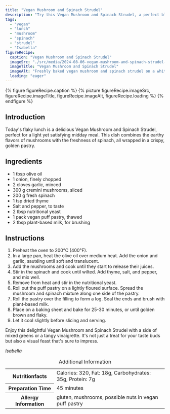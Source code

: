 ```yaml
---
title: "Vegan Mushroom and Spinach Strudel"
description: "Try this Vegan Mushroom and Spinach Strudel, a perfect blend of mushrooms and spinach wrapped in flaky pastry. Ideal for a satisfying vegan lunch."
tags:
  - "vegan"
  - "lunch"
  - "mushroom"
  - "spinach"
  - "strudel"
  - "Isabella"
figureRecipe: 
  caption: "Vegan Mushroom and Spinach Strudel"
  imageSrc: "./src/media/2024-08-06-vegan-mushroom-and-spinach-strudel-9055.png"
  imageTitle: "Vegan Mushroom and Spinach Strudel"
  imageAlt: "Freshly baked vegan mushroom and spinach strudel on a white plate, surrounded by dressed greens, in a minimalistic setting with soft natural light."
  loading: "eager"
---
```


{% figure figureRecipe.caption %}
{% picture figureRecipe.imageSrc, figureRecipe.imageTitle, figureRecipe.imageAlt, figureRecipe.loading %}
{% endfigure %}

## Introduction

Today's flaky lunch is a delicious Vegan Mushroom and Spinach Strudel, perfect for a light yet satisfying midday meal. This dish combines the earthy flavors of mushrooms with the freshness of spinach, all wrapped in a crispy, golden pastry.

## Ingredients

- 1 tbsp olive oil
- 1 onion, finely chopped
- 2 cloves garlic, minced
- 300 g cremini mushrooms, sliced
- 200 g fresh spinach
- 1 tsp dried thyme
- Salt and pepper, to taste
- 2 tbsp nutritional yeast
- 1 pack vegan puff pastry, thawed
- 2 tbsp plant-based milk, for brushing

## Instructions

1. Preheat the oven to 200°C (400°F).
2. In a large pan, heat the olive oil over medium heat. Add the onion and garlic, sautéing until soft and translucent.
3. Add the mushrooms and cook until they start to release their juices.
4. Stir in the spinach and cook until wilted. Add thyme, salt, and pepper, and mix well.
5. Remove from heat and stir in the nutritional yeast.
6. Roll out the puff pastry on a lightly floured surface. Spread the mushroom and spinach mixture along one side of the pastry.
7. Roll the pastry over the filling to form a log. Seal the ends and brush with plant-based milk.
8. Place on a baking sheet and bake for 25-30 minutes, or until golden brown and flaky.
9. Let it cool slightly before slicing and serving.

Enjoy this delightful Vegan Mushroom and Spinach Strudel with a side of mixed greens or a tangy vinaigrette. It's not just a treat for your taste buds but also a visual feast that's sure to impress.

*Isabella*

<table><caption class='sr-only'>Additional Information</caption><tr><th>Nutritionfacts</th><td>Calories: 320, Fat: 18g, Carbohydrates: 35g, Protein: 7g&nbsp;</td></tr><tr><th>Preparation Time</th><td>45 minutes&nbsp;</td></tr><tr><th>Allergy Information</th><td>gluten, mushrooms, possible nuts in vegan puff pastry&nbsp;</td></tr></table>

